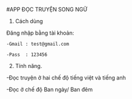#APP ĐỌC TRUYỆN SONG NGỮ

1. Cách dùng

  Đăng nhập bằng tài khoản: 
  
    -Gmail : test@gmail.com
    
    -Pass  : 123456
    
2. Tính năng.

  -Đọc truyện ở hai chế độ tiếng việt và tiếng anh
  
  -Đọc ở chế độ Ban ngày/ Ban đêm
